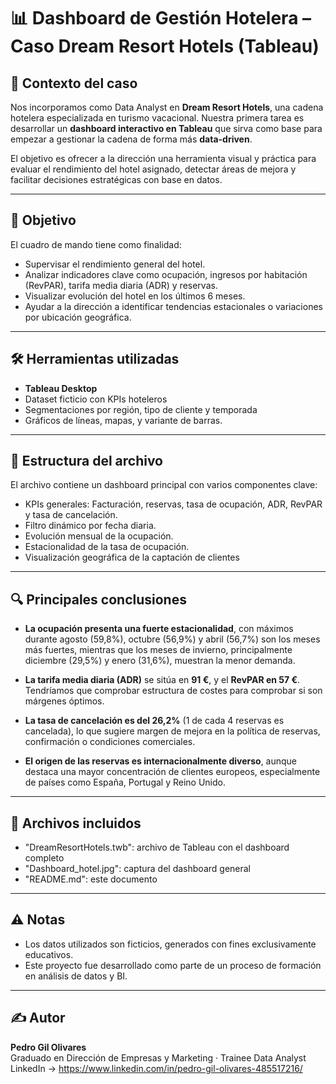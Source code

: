 # 📊 Dashboard de Gestión Hotelera – Caso Dream Resort Hotels (Tableau)

## 🧠 Contexto del caso

Nos incorporamos como Data Analyst en **Dream Resort Hotels**, una cadena hotelera especializada en turismo vacacional. Nuestra primera tarea es desarrollar un **dashboard interactivo en Tableau** que sirva como base para empezar a gestionar la cadena de forma más **data-driven**.

El objetivo es ofrecer a la dirección una herramienta visual y práctica para evaluar el rendimiento del hotel asignado, detectar áreas de mejora y facilitar decisiones estratégicas con base en datos.

---

## 🎯 Objetivo

El cuadro de mando tiene como finalidad:

- Supervisar el rendimiento general del hotel.
- Analizar indicadores clave como ocupación, ingresos por habitación (RevPAR), tarifa media diaria (ADR) y reservas.
- Visualizar evolución del hotel en los últimos 6 meses.
- Ayudar a la dirección a identificar tendencias estacionales o variaciones por ubicación geográfica.

---

## 🛠 Herramientas utilizadas

- **Tableau Desktop**
- Dataset ficticio con KPIs hoteleros
- Segmentaciones por región, tipo de cliente y temporada
- Gráficos de líneas, mapas, y variante de barras.

---

## 🧾 Estructura del archivo

El archivo contiene un dashboard principal con varios componentes clave:
- KPIs generales: Facturación, reservas, tasa de ocupación, ADR, RevPAR y tasa de cancelación.
- Filtro dinámico por fecha diaria.
- Evolución mensual de la ocupación.
- Estacionalidad de la tasa de ocupación.
- Visualización geográfica de la captación de clientes

---

## 🔍 Principales conclusiones

- **La ocupación presenta una fuerte estacionalidad**, con máximos durante agosto (59,8%), octubre (56,9%) y abril (56,7%) son los meses más fuertes, mientras que los meses de invierno, principalmente diciembre (29,5%) y enero (31,6%), muestran la menor demanda.
  
- **La tarifa media diaria (ADR)** se sitúa en **91 €**, y el **RevPAR en 57 €**. Tendríamos que comprobar estructura de costes para comprobar si son márgenes óptimos.

- **La tasa de cancelación es del 26,2%** (1 de cada 4 reservas es cancelada), lo que sugiere margen de mejora en la política de reservas, confirmación o condiciones comerciales.

- **El origen de las reservas es internacionalmente diverso**, aunque destaca una mayor concentración de clientes europeos, especialmente de países como España, Portugal y Reino Unido.
---

## 📁 Archivos incluidos

- "DreamResortHotels.twb": archivo de Tableau con el dashboard completo
- "Dashboard_hotel.jpg": captura del dashboard general
- "README.md": este documento

---

## ⚠️ Notas

- Los datos utilizados son ficticios, generados con fines exclusivamente educativos.
- Este proyecto fue desarrollado como parte de un proceso de formación en análisis de datos y BI.

---

## ✍️ Autor

**Pedro Gil Olivares**  
Graduado en Dirección de Empresas y Marketing · Trainee Data Analyst  
LinkedIn -> https://www.linkedin.com/in/pedro-gil-olivares-485517216/
